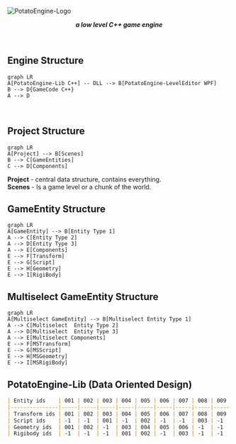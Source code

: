 ![PotatoEngine-Logo](https://i.ibb.co/Gcx0pvS/Potato-Engine-Logo.png)
***<p style="text-align: center;">a low level C++ game engine</p>***
<br />

## Engine Structure
```mermaid
graph LR
A[PotatoEngine-Lib C++] -- DLL --> B[PotatoEngine-LevelEditor WPF]
B --> D{GameCode C++}
A --> D
```
<br />

## Project Structure
```mermaid
graph LR
A[Project] --> B[Scenes]
B --> C[GameEntities]
C --> D[Components]
```

**Project** - central data structure, contains everything.<br />
**Scenes** - Is a game level or a chunk of the world.
<br />

## GameEntity Structure
```mermaid
graph LR
A[GameEntity] --> B[Entity Type 1]
A --> C[Entity Type 2]
A --> D[Entity Type 3]
A --> E[Components]
E --> F[Transform]
E --> G[Script]
E --> H[Geometry]
E --> I[RigiBody]
```

## Multiselect GameEntity Structure
```mermaid
graph LR
A[Multiselect GameEntity] --> B[Multiselect Entity Type 1]
A --> C[Multiselect  Entity Type 2]
A --> D[Multiselect  Entity Type 3]
A --> E[Multiselect Components]
E --> F[MSTransform]
E --> G[MSScript]
E --> H[MSGeometry]
E --> I[MSRigiBody]
```

## PotatoEngine-Lib (Data Oriented Design)
```markdown
| Entity ids    | 001 | 002 | 003 | 004 | 005 | 006 | 007 | 008 | 009 | etc |
|---------------|-----|-----|-----|-----|-----|-----|-----|-----|-----|-----|
| Transform ids | 001 | 002 | 003 | 004 | 005 | 006 | 007 | 008 | 009 | etc |
| Script ids    | -1  | -1  | 001 | -1  | 002 | -1  | -1  | 003 | -1  | etc |
| Geometry ids  | 001 | 002 | -1  | 003 | 004 | 005 | 006 | -1  | -1  | etc |
| Rigibody ids  | -1  | -1  | -1  | 001 | 002 | -1  | 003 | -1  | -1  | etc |
```
